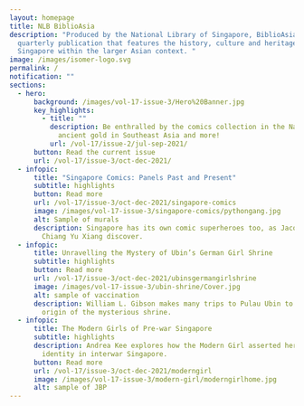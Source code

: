 ```yaml
---
layout: homepage
title: NLB BiblioAsia
description: "Produced by the National Library of Singapore, BiblioAsia is a
  quarterly publication that features the history, culture and heritage of
  Singapore within the larger Asian context. "
image: /images/isomer-logo.svg
permalink: /
notification: ""
sections:
  - hero:
      background: /images/vol-17-issue-3/Hero%20Banner.jpg
      key_highlights:
        - title: ""
          description: Be enthralled by the comics collection in the National Library,
            ancient gold in Southeast Asia and more!
          url: /vol-17/issue-2/jul-sep-2021/
      button: Read the current issue
      url: /vol-17/issue-3/oct-dec-2021/
  - infopic:
      title: "Singapore Comics: Panels Past and Present"
      subtitle: highlights
      button: Read more
      url: /vol-17/issue-3/oct-dec-2021/singapore-comics
      image: /images/vol-17-issue-3/singapore-comics/pythongang.jpg
      alt: Sample of murals
      description: Singapore has its own comic superheroes too, as Jacqueline Lee and
        Chiang Yu Xiang discover.
  - infopic:
      title: Unravelling the Mystery of Ubin’s German Girl Shrine
      subtitle: highlights
      button: Read more
      url: /vol-17/issue-3/oct-dec-2021/ubinsgermangirlshrine
      image: /images/vol-17-issue-3/ubin-shrine/Cover.jpg
      alt: sample of vaccination
      description: William L. Gibson makes many trips to Pulau Ubin to uncover the
        origin of the mysterious shrine.
  - infopic:
      title: The Modern Girls of Pre-war Singapore
      subtitle: highlights
      description: Andrea Kee explores how the Modern Girl asserted her new-found
        identity in interwar Singapore.
      button: Read more
      url: /vol-17/issue-3/oct-dec-2021/moderngirl
      image: /images/vol-17-issue-3/modern-girl/moderngirlhome.jpg
      alt: sample of JBP
---
```


